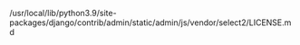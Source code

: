 /usr/local/lib/python3.9/site-packages/django/contrib/admin/static/admin/js/vendor/select2/LICENSE.md